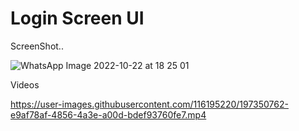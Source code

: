 # Login Screen UI

ScreenShot..




![WhatsApp Image 2022-10-22 at 18 25 01](https://user-images.githubusercontent.com/116195220/197350744-8d0b7b73-2c69-4ff1-ab74-93a191190aaf.jpg)


Videos

https://user-images.githubusercontent.com/116195220/197350762-e9af78af-4856-4a3e-a00d-bdef93760fe7.mp4

